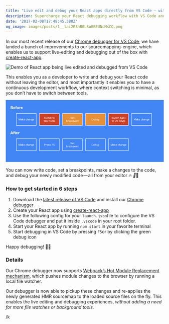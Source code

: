 ```yaml
---
title: "Live edit and debug your React apps directly from VS Code — without leaving the editor \U0001F525 \U0001F389\U0001F388"
description: Supercharge your React debugging workflow with VS Code and Chrome debugging
date: '2017-02-08T17:48:45.380Z'
og_image: images/posts/1__lai2E3hB0L8oGBEUNcMsCQ.png
---
```


In our most recent release of our [Chrome debugger for VS Code](https://marketplace.visualstudio.com/items?itemName=msjsdiag.debugger-for-chrome), we have landed a bunch of improvements to our sourcemapping-engine, which enables us to support live-editing and debugging out of the box with [create-react-app](https://github.com/facebookincubator/create-react-app).

![Demo of React app being live edited and debugged from VS Code](/static/images/posts/1__74lkRfxrsJlxEWXCwSOF__Q.gif)

This enables you as a developer to write and debug your React code without leaving the editor, and most importantly it enables you to have a continuous development workflow, where context switching is minimal, as you don’t have to switch between tools.

![](/static/images/posts/1__lai2E3hB0L8oGBEUNcMsCQ.png)

You can now write code, set a breakpoints, make a changes to the code, and debug your newly modified code — all from your editor 🔥 *🎉*🎈

### How to get started in 6 steps

1.  Download the [latest release of VS Code](http://code.visualstudio.com/Download) and install our [Chrome debugger](https://marketplace.visualstudio.com/items?itemName=msjsdiag.debugger-for-chrome)
2.  Create your React app using [create-react-app](https://github.com/facebookincubator/create-react-app)
3.  Use the following config for your `launch.json`file to configure the VS Code debugger and put it inside `.vscode` in your root folder.
4.  Start your React app by running `npm start` in your favorite terminal
5.  Start debugging in VS Code by pressing `F5`or by clicking the green debug icon

Happy debugging! 🎉🎈

### Details

Our Chrome debugger now supports [Webpack’s Hot Module Replacement mechanism](https://webpack.github.io/docs/hot-module-replacement.html), which pushes module changes to the browser by running a local file watcher.

Our debugger is now able to pickup these changes and re-applies the newly generated HMR sourcemap to the loaded source files on the fly. This enables the live editing and debugging experiences, _without adding a need for more file watches or background tools._

/k
